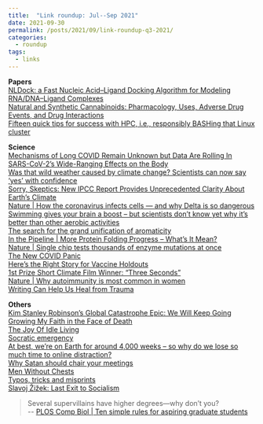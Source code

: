 ```yaml
---
title:  "Link roundup: Jul--Sep 2021"
date: 2021-09-30
permalink: /posts/2021/09/link-roundup-q3-2021/
categories: 
  - roundup
tags:
  - links
---
```

  
**Papers**  
[NLDock: a Fast Nucleic Acid–Ligand Docking Algorithm for Modeling RNA/DNA–Ligand Complexes](https://pubs.acs.org/doi/10.1021/acs.jcim.1c00341)  
[Natural and Synthetic Cannabinoids: Pharmacology, Uses, Adverse Drug Events, and Drug Interactions](https://accp1.onlinelibrary.wiley.com/doi/full/10.1002/jcph.1871)  
[Fifteen quick tips for success with HPC, i.e., responsibly BASHing that Linux cluster](https://journals.plos.org/ploscompbiol/article?id=10.1371/journal.pcbi.1009207)  
  
**Science**   
[Mechanisms of Long COVID Remain Unknown but Data Are Rolling In](https://www.the-scientist.com/features/mechanisms-of-long-covid-remain-unknown-but-data-are-rolling-in-69066)  
[SARS-CoV-2’s Wide-Ranging Effects on the Body](https://www.the-scientist.com/features/sars-cov-2-s-wide-ranging-effects-on-the-body-69109)  
[Was that wild weather caused by climate change? Scientists can now say ‘yes’ with confidence](https://edition.cnn.com/interactive/2021/08/world/extreme-weather-climate-change/)  
[Sorry, Skeptics: New IPCC Report Provides Unprecedented Clarity About Earth’s Climate](https://www.forbes.com/sites/startswithabang/2021/08/10/sorry-skeptics-new-ipcc-report-provides-unprecedented-clarity-about-earths-climate/)  
[Nature \| How the coronavirus infects cells — and why Delta is so dangerous](https://www.nature.com/articles/d41586-021-02039-y)  
[Swimming gives your brain a boost – but scientists don’t know yet why it’s better than other aerobic activities](https://theconversation.com/swimming-gives-your-brain-a-boost-but-scientists-dont-know-yet-why-its-better-than-other-aerobic-activities-164297)  
[The search for the grand unification of aromaticity](https://www.chemistryworld.com/features/the-search-for-the-grand-unification-of-aromaticity/4013915.article)  
[In the Pipeline \| More Protein Folding Progress – What’s It Mean?](https://blogs.sciencemag.org/pipeline/archives/2021/07/23/more-protein-folding-progress-whats-it-mean)  
[Nature \| Single chip tests thousands of enzyme mutations at once](https://www.nature.com/articles/d41586-021-02034-3)  
[The New COVID Panic](https://slate.com/technology/2021/07/covid-delta-variant-risk-vaccinated-breakthrough-cases.html)  
[Here’s the Right Story for Vaccine Holdouts](https://nautil.us/issue/103/healthy-communication/heres-the-right-story-for-vaccine-holdouts)  
[1st Prize Short Climate Film Winner: “Three Seconds”](https://vimeo.com/208145716)  
[Nature \| Why autoimmunity is most common in women](https://www.nature.com/articles/d41586-021-01836-9)  
[Writing Can Help Us Heal from Trauma ](https://hbr.org/2021/07/writing-can-help-us-heal-from-trauma)  
   
**Others**  
[Kim Stanley Robinson’s Global Catastrophe Epic: We Will Keep Going](https://3quarksdaily.com/3quarksdaily/2021/09/kim-stanley-robinsons-global-catastrophe-epic-we-will-keep-going.html)  
[Growing My Faith in the Face of Death](https://amp.theatlantic.com/amp/article/618219/)   
[The Joy Of Idle Living](https://www.ozy.com/the-new-and-the-next/the-joy-of-idle-living/440357/)  
[Socratic emergency](https://existentialcomics.com/comic/406)  
[At best, we’re on Earth for around 4,000 weeks – so why do we lose so much time to online distraction?](https://www.theguardian.com/books/2021/aug/07/on-earth-4000-weeks-so-why-lose-time-online-distraction-oliver-burkeman)  
[Why Satan should chair your meetings](https://www.economist.com/1843/2021/08/03/why-satan-should-chair-your-meetings)  
[Men Without Chests](https://www.artofmanliness.com/articles/men-without-chests/)  
[Typos, tricks and misprints](https://aeon.co/essays/why-is-the-english-spelling-system-so-weird-and-inconsistent)  
[Slavoj Žižek: Last Exit to Socialism](https://jacobinmag.com/2021/07/slavoj-zizek-climate-change-global-warming-nature-ecological-crises-socialism-final-exit)  
  
>Several supervillains have higher degrees—why don’t you?  
-- [PLOS Comp Biol \| Ten simple rules for aspiring graduate students](https://journals.plos.org/ploscompbiol/article?id=10.1371%2Fjournal.pcbi.1009276)  
<!-- 
>Have you ever thought of the perfect quip or comeback after it didn’t matter—a minute, hour, or day after your conversation has ended?  
Well, there’s a name for that phenomenon. It’s called l’esprit de l’escalier, or the spirit of the staircase, and refers to the perfect retort that arises at the wrong time.  
-- [The Secret to Being Witty, Revealed](https://getpocket.com/explore/item/the-secret-to-being-witty-revealed)   
-->
